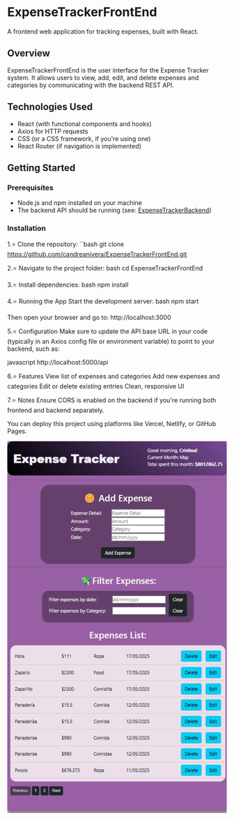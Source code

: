 # ExpenseTrackerFrontEnd

A frontend web application for tracking expenses, built with React.

## Overview

ExpenseTrackerFrontEnd is the user interface for the Expense Tracker system. It allows users to view, add, edit, and delete expenses and categories by communicating with the backend REST API.

## Technologies Used

- React (with functional components and hooks)  
- Axios for HTTP requests  
- CSS (or a CSS framework, if you're using one)  
- React Router (if navigation is implemented)

## Getting Started

### Prerequisites

- Node.js and npm installed on your machine  
- The backend API should be running (see: [ExpenseTrackerBackend](https://github.com/candreanivera/ExpenseTrackerBackend))

### Installation

1.⭐  Clone the repository:
   ``bash
   git clone https://github.com/candreanivera/ExpenseTrackerFrontEnd.git

2.⭐  Navigate to the project folder:
bash
cd ExpenseTrackerFrontEnd

3.⭐  Install dependencies:
bash
npm install

4.⭐  Running the App
Start the development server:
bash
npm start

Then open your browser and go to:
http://localhost:3000

5.⭐  Configuration
Make sure to update the API base URL in your code (typically in an Axios config file or environment variable) to point to your backend, such as:

javascript
http://localhost:5000/api

6.⭐  Features
View list of expenses and categories
Add new expenses and categories
Edit or delete existing entries
Clean, responsive UI

7.⭐  Notes
Ensure CORS is enabled on the backend if you're running both frontend and backend separately.

You can deploy this project using platforms like Vercel, Netlify, or GitHub Pages.

![alt text](image.png)